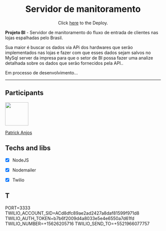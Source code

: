 <h1 align="center">
 Servidor de manitoramento
</h1>
<p align="center">Click <a href="https://master--majestic-trifle-5601b1.netlify.app/">here</a> to the Deploy.</p>
<p>
    <strong>Projeto BI</strong> - 
   Servidor de manitoramento do fluxo de entrada de clientes nas lojas espalhadas pelo Brasil.<br/>
</p>
<p>
   Sua maior é buscar os dados via APi dos hardwares que serão implementados nas lojas
   e fazer com que esses dados sejam salvos no MySql server da impresa para que o setor 
   de BI possa fazer uma analize detalhada sobre os dados que serão fornecidos pela API..
</p>
<p>
   Em processo de desenvolvimento...
</p>
<hr>

## Participants

[<img src="https://avatars.githubusercontent.com/u/69186374?v=4" width="75px;"/>](https://github.com/setxpro)

[Patrick Anjos](https://github.com/setxpro)

## Techs and libs

- [x] NodeJS
- [x] Nodemailer
- [x] Twilio 


## T

PORT=3333
TWILIO_ACCOUNT_SID=ACd8dfc89ae2ad2427a8daf81599f971d8
TWILIO_AUTH_TOKEN=b7b6f2009d4a8033e5e4e6550a7d61fd
TWILIO_NUMBER=+15626205716
TWILIO_SEND_TO=+5521966077757